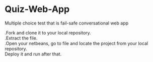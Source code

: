 # Quiz-Web-App
Multiple choice test that is fail-safe conversational web app

.Fork and clone it to your local repository.<br>
.Extract the file.<br>
.Open your netbeans, go to file and locate the project from your local repository.<br>
Deploy it and run after that.
